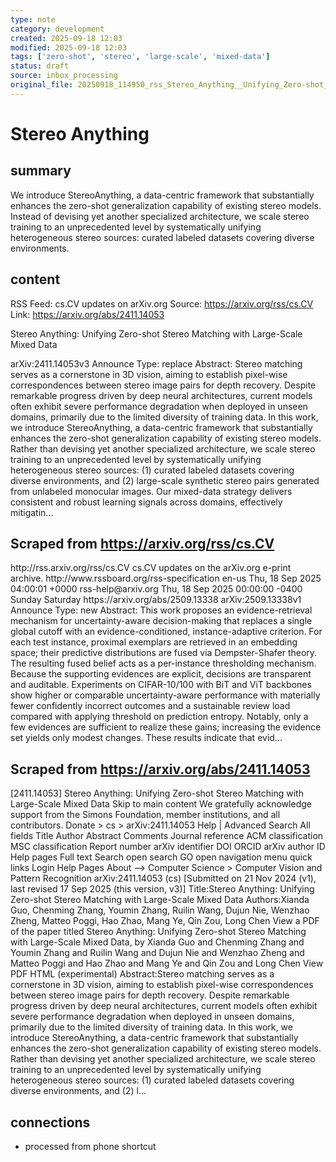 ```yaml
---
type: note
category: development
created: 2025-09-18 12:03
modified: 2025-09-18 12:03
tags: ['zero-shot', 'stereo', 'large-scale', 'mixed-data']
status: draft
source: inbox_processing
original_file: 20250918_114950_rss_Stereo_Anything__Unifying_Zero-shot_Stereo_Matchin.txt
---
```


# Stereo Anything

## summary
We introduce StereoAnything, a data-centric framework that substantially enhances the zero-shot generalization capability of existing stereo models. Instead of devising yet another specialized architecture, we scale stereo training to an unprecedented level by systematically unifying heterogeneous stereo sources: curated labeled datasets covering diverse environments.

## content
RSS Feed: cs.CV updates on arXiv.org
Source: https://arxiv.org/rss/cs.CV
Link: https://arxiv.org/abs/2411.14053

Stereo Anything: Unifying Zero-shot Stereo Matching with Large-Scale Mixed Data

arXiv:2411.14053v3 Announce Type: replace Abstract: Stereo matching serves as a cornerstone in 3D vision, aiming to establish pixel-wise correspondences between stereo image pairs for depth recovery. Despite remarkable progress driven by deep neural architectures, current models often exhibit severe performance degradation when deployed in unseen domains, primarily due to the limited diversity of training data. In this work, we introduce StereoAnything, a data-centric framework that substantially enhances the zero-shot generalization capability of existing stereo models. Rather than devising yet another specialized architecture, we scale stereo training to an unprecedented level by systematically unifying heterogeneous stereo sources: (1) curated labeled datasets covering diverse environments, and (2) large-scale synthetic stereo pairs generated from unlabeled monocular images. Our mixed-data strategy delivers consistent and robust learning signals across domains, effectively mitigatin...

## Scraped from https://arxiv.org/rss/cs.CV
<?xml version='1.0' encoding='UTF-8'?>
<rss xmlns:arxiv="http://arxiv.org/schemas/atom" xmlns:dc="http://purl.org/dc/elements/1.1/" xmlns:atom="http://www.w3.org/2005/Atom" xmlns:content="http://purl.org/rss/1.0/modules/content/" version="2.0">
  <channel>
    <title>cs.CV updates on arXiv.org</title>
    <link>http://rss.arxiv.org/rss/cs.CV</link>
    <description>cs.CV updates on the arXiv.org e-print archive.</description>
    <atom:link href="http://rss.arxiv.org/rss/cs.CV" rel="self" type="application/rss+xml"/>
    <docs>http://www.rssboard.org/rss-specification</docs>
    <language>en-us</language>
    <lastBuildDate>Thu, 18 Sep 2025 04:00:01 +0000</lastBuildDate>
    <managingEditor>rss-help@arxiv.org</managingEditor>
    <pubDate>Thu, 18 Sep 2025 00:00:00 -0400</pubDate>
    <skipDays>
      <day>Sunday</day>
      <day>Saturday</day>
    </skipDays>
    <item>
      <title>Proximity-Based Evidence Retrieval for Uncertainty-Aware Neural Networks</title>
      <link>https://arxiv.org/abs/2509.13338</link>
      <description>arXiv:2509.13338v1 Announce Type: new 
Abstract: This work proposes an evidence-retrieval mechanism for uncertainty-aware decision-making that replaces a single global cutoff with an evidence-conditioned, instance-adaptive criterion. For each test instance, proximal exemplars are retrieved in an embedding space; their predictive distributions are fused via Dempster-Shafer theory. The resulting fused belief acts as a per-instance thresholding mechanism. Because the supporting evidences are explicit, decisions are transparent and auditable. Experiments on CIFAR-10/100 with BiT and ViT backbones show higher or comparable uncertainty-aware performance with materially fewer confidently incorrect outcomes and a sustainable review load compared with applying threshold on prediction entropy. Notably, only a few evidences are sufficient to realize these gains; increasing the evidence set yields only modest changes. These results indicate that evid...


## Scraped from https://arxiv.org/abs/2411.14053
[2411.14053] Stereo Anything: Unifying Zero-shot Stereo Matching with Large-Scale Mixed Data Skip to main content We gratefully acknowledge support from the Simons Foundation, member institutions, and all contributors. Donate &gt; cs &gt; arXiv:2411.14053 Help | Advanced Search All fields Title Author Abstract Comments Journal reference ACM classification MSC classification Report number arXiv identifier DOI ORCID arXiv author ID Help pages Full text Search open search GO open navigation menu quick links Login Help Pages About --> Computer Science > Computer Vision and Pattern Recognition arXiv:2411.14053 (cs) [Submitted on 21 Nov 2024 (v1), last revised 17 Sep 2025 (this version, v3)] Title:Stereo Anything: Unifying Zero-shot Stereo Matching with Large-Scale Mixed Data Authors:Xianda Guo, Chenming Zhang, Youmin Zhang, Ruilin Wang, Dujun Nie, Wenzhao Zheng, Matteo Poggi, Hao Zhao, Mang Ye, Qin Zou, Long Chen View a PDF of the paper titled Stereo Anything: Unifying Zero-shot Stereo Matching with Large-Scale Mixed Data, by Xianda Guo and Chenming Zhang and Youmin Zhang and Ruilin Wang and Dujun Nie and Wenzhao Zheng and Matteo Poggi and Hao Zhao and Mang Ye and Qin Zou and Long Chen View PDF HTML (experimental) Abstract:Stereo matching serves as a cornerstone in 3D vision, aiming to establish pixel-wise correspondences between stereo image pairs for depth recovery. Despite remarkable progress driven by deep neural architectures, current models often exhibit severe performance degradation when deployed in unseen domains, primarily due to the limited diversity of training data. In this work, we introduce StereoAnything, a data-centric framework that substantially enhances the zero-shot generalization capability of existing stereo models. Rather than devising yet another specialized architecture, we scale stereo training to an unprecedented level by systematically unifying heterogeneous stereo sources: (1) curated labeled datasets covering diverse environments, and (2) l...


## connections
- processed from phone shortcut

